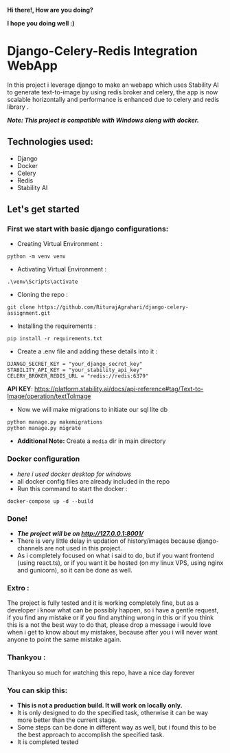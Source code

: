 __Hi there!, How are you doing?__

__I hope you doing well :)__

# Django-Celery-Redis Integration WebApp
In this project i leverage django to make an webapp which uses Stability AI to generate text-to-image by using redis
broker and celery, the app is now scalable horizontally and performance is enhanced due to celery and redis library
.

___Note: This project is compatible with Windows along with docker.___

## Technologies used:
* Django
* Docker
* Celery
* Redis
* Stability AI

## Let's get started
### First we start with basic django configurations:

*  Creating Virtual Environment :

```python -m venv venv```

* Activating Virtual Environment :

```.\venv\Scripts\activate```

* Cloning the repo :

```git clone https://github.com/RiturajAgrahari/django-celery-assignment.git```

* Installing the requirements :

```pip install -r requirements.txt```

* Create a .env file and adding these details into it :

```
DJANGO_SECRET_KEY = "your_django_secret_key"
STABILITY_API_KEY = "your_stability_api_key"
CELERY_BROKER_REDIS_URL = "redis://redis:6379"
```

__API KEY__: https://platform.stability.ai/docs/api-reference#tag/Text-to-Image/operation/textToImage

* Now we will make migrations to initiate our sql lite db
```
python manage.py makemigrations
python manage.py migrate
```

* __Additional Note:__ Create a `media` dir in main directory

### Docker configuration
* _here i used docker desktop for windows_
* all docker config files are already included in the repo
* Run this command to start the docker :

```docker-compose up -d --build```

### Done!
* ___The project will be on http://127.0.0.1:8001/___
* There is very little delay in updation of history/images because django-channels are not used in this project.
* As i completely focused on what i said to do, but if you want frontend (using react.ts), or if you want it be hosted
(on my linux VPS, using nginx and gunicorn), so it can be done as well. 


### Extro :
The project is fully tested and it is working completely fine, but as a developer i know what can 
be possibly happen, so i have a gentle request, if you find any mistake or if you find anything wrong in this
or if you think this is a not the best way to do that, please drop a message i would love when i get to know about 
my mistakes, because after you i will never want anyone to point the same mistake again.


### Thankyou :
Thankyou so much for watching this repo, have a nice day forever

### You can skip this:
* __This is not a production build. It will work on locally only.__
* It is only designed to do the specified task, otherwise it can be way more better than the current stage.
* Some steps can be done in different way as well, but i found this to be the best approach to accomplish the specified task.
* It is completed tested
